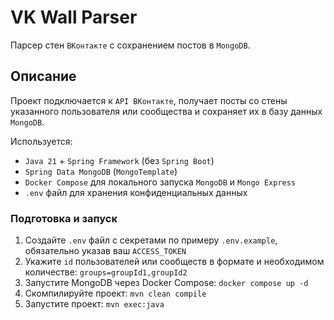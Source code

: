 # VK Wall Parser

Парсер стен `ВКонтакте` с сохранением постов в `MongoDB`.

## Описание

Проект подключается к `API ВКонтакте`, получает посты со стены указанного 
пользователя или сообщества и сохраняет их в базу данных `MongoDB`.

Используется:
- `Java 21` + `Spring Framework` (без `Spring Boot`)
- `Spring Data MongoDB` (`MongoTemplate`)
- `Docker Compose` для локального запуска `MongoDB` и `Mongo Express`
- `.env` файл для хранения конфиденциальных данных

### Подготовка и запуск

1. Создайте `.env` файл с секретами по примеру `.env.example`, 
обязательно указав ваш `ACCESS_TOKEN`
2. Укажите `id` пользователей или сообществ в формате и необходимом количестве: `groups=groupId1,groupId2` 
3. Запустите MongoDB через Docker Compose: `docker compose up -d`
4. Скомпилируйте проект: `mvn clean compile` 
5. Запустите проект: `mvn exec:java`